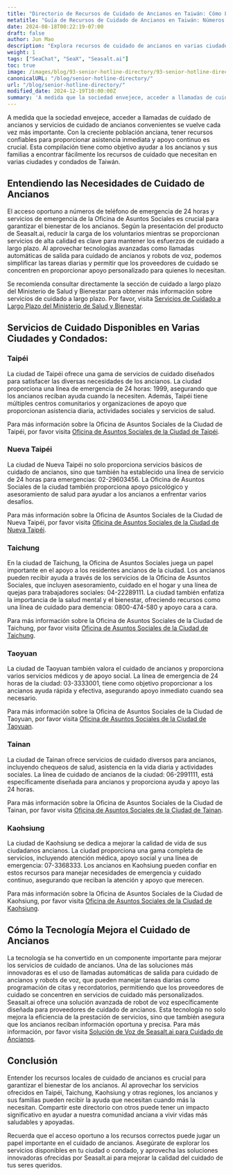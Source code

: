 ```yaml
---
title: "Directorio de Recursos de Cuidado de Ancianos en Taiwán: Cómo Llamar para Obtener Ayuda en Varias Ciudades y Condados"
metatitle: "Guía de Recursos de Cuidado de Ancianos en Taiwán: Números de Teléfono de Ayuda para Ancianos y Servicios de Apoyo en Varias Ciudades y Condados"
date: 2024-08-18T00:22:19-07:00
draft: false
author: Jun Mao
description: "Explora recursos de cuidado de ancianos en varias ciudades y condados de Taiwán, incluyendo llamadas de cuidado, líneas de emergencia y servicios de apoyo social. Aprende cómo las soluciones innovadoras de Seasalt.ai mejoran la eficiencia de los servicios de cuidado de ancianos."
weight: 1
tags: ["SeaChat", "SeaX", "Seasalt.ai"]
toc: true
image: /images/blog/93-senior-hotline-directory/93-senior-hotline-directory.jpg
canonicalURL: "/blog/senior-hotline-directory/"
url: "/blog/senior-hotline-directory/"
modified_date: 2024-12-19T10:00:00Z
summary: 'A medida que la sociedad envejece, acceder a llamadas de cuidado de ancianos y servicios de cuidado de ancianos convenientes se vuelve cada vez más importante. Con la creciente población anciana, tener recursos confiables para proporcionar asistencia inmediata y apoyo continuo es crucial. Esta compilación tiene como objetivo ayudar a los ancianos y sus familias a encontrar fácilmente los recursos de cuidado que necesitan en varias ciudades y condados de Taiwán.'
---
```


A medida que la sociedad envejece, acceder a llamadas de cuidado de ancianos y servicios de cuidado de ancianos convenientes se vuelve cada vez más importante. Con la creciente población anciana, tener recursos confiables para proporcionar asistencia inmediata y apoyo continuo es crucial. Esta compilación tiene como objetivo ayudar a los ancianos y sus familias a encontrar fácilmente los recursos de cuidado que necesitan en varias ciudades y condados de Taiwán.

## Entendiendo las Necesidades de Cuidado de Ancianos

El acceso oportuno a números de teléfono de emergencia de 24 horas y servicios de emergencia de la Oficina de Asuntos Sociales es crucial para garantizar el bienestar de los ancianos. Según la presentación del producto de Seasalt.ai, reducir la carga de los voluntarios mientras se proporcionan servicios de alta calidad es clave para mantener los esfuerzos de cuidado a largo plazo. Al aprovechar tecnologías avanzadas como llamadas automáticas de salida para cuidado de ancianos y robots de voz, podemos simplificar las tareas diarias y permitir que los proveedores de cuidado se concentren en proporcionar apoyo personalizado para quienes lo necesitan.

Se recomienda consultar directamente la sección de cuidado a largo plazo del Ministerio de Salud y Bienestar para obtener más información sobre servicios de cuidado a largo plazo. Por favor, visita [Servicios de Cuidado a Largo Plazo del Ministerio de Salud y Bienestar](https://1966.gov.tw/).

## Servicios de Cuidado Disponibles en Varias Ciudades y Condados:

### Taipéi

La ciudad de Taipéi ofrece una gama de servicios de cuidado diseñados para satisfacer las diversas necesidades de los ancianos. La ciudad proporciona una línea de emergencia de 24 horas: 1999, asegurando que los ancianos reciban ayuda cuando la necesiten. Además, Taipéi tiene múltiples centros comunitarios y organizaciones de apoyo que proporcionan asistencia diaria, actividades sociales y servicios de salud.

Para más información sobre la Oficina de Asuntos Sociales de la Ciudad de Taipéi, por favor visita [Oficina de Asuntos Sociales de la Ciudad de Taipéi](https://dosw.gov.taipei/).

### Nueva Taipéi

La ciudad de Nueva Taipéi no solo proporciona servicios básicos de cuidado de ancianos, sino que también ha establecido una línea de servicio de 24 horas para emergencias: 02-29603456. La Oficina de Asuntos Sociales de la ciudad también proporciona apoyo psicológico y asesoramiento de salud para ayudar a los ancianos a enfrentar varios desafíos.

Para más información sobre la Oficina de Asuntos Sociales de la Ciudad de Nueva Taipéi, por favor visita [Oficina de Asuntos Sociales de la Ciudad de Nueva Taipéi](https://www.sw.ntpc.gov.tw/).

### Taichung

En la ciudad de Taichung, la Oficina de Asuntos Sociales juega un papel importante en el apoyo a los residentes ancianos de la ciudad. Los ancianos pueden recibir ayuda a través de los servicios de la Oficina de Asuntos Sociales, que incluyen asesoramiento, cuidado en el hogar y una línea de quejas para trabajadores sociales: 04-22289111. La ciudad también enfatiza la importancia de la salud mental y el bienestar, ofreciendo recursos como una línea de cuidado para demencia: 0800-474-580 y apoyo cara a cara.

Para más información sobre la Oficina de Asuntos Sociales de la Ciudad de Taichung, por favor visita [Oficina de Asuntos Sociales de la Ciudad de Taichung](https://www.society.taichung.gov.tw/880452/post).

### Taoyuan

La ciudad de Taoyuan también valora el cuidado de ancianos y proporciona varios servicios médicos y de apoyo social. La línea de emergencia de 24 horas de la ciudad: 03-3333001, tiene como objetivo proporcionar a los ancianos ayuda rápida y efectiva, asegurando apoyo inmediato cuando sea necesario.

Para más información sobre la Oficina de Asuntos Sociales de la Ciudad de Taoyuan, por favor visita [Oficina de Asuntos Sociales de la Ciudad de Taoyuan](https://sab.tycg.gov.tw/).

### Tainan

La ciudad de Tainan ofrece servicios de cuidado diversos para ancianos, incluyendo chequeos de salud, asistencia en la vida diaria y actividades sociales. La línea de cuidado de ancianos de la ciudad: 06-2991111, está específicamente diseñada para ancianos y proporciona ayuda y apoyo las 24 horas.

Para más información sobre la Oficina de Asuntos Sociales de la Ciudad de Tainan, por favor visita [Oficina de Asuntos Sociales de la Ciudad de Tainan](https://sab.tainan.gov.tw/).

### Kaohsiung

La ciudad de Kaohsiung se dedica a mejorar la calidad de vida de sus ciudadanos ancianos. La ciudad proporciona una gama completa de servicios, incluyendo atención médica, apoyo social y una línea de emergencia: 07-3368333. Los ancianos en Kaohsiung pueden confiar en estos recursos para manejar necesidades de emergencia y cuidado continuo, asegurando que reciban la atención y apoyo que merecen.

Para más información sobre la Oficina de Asuntos Sociales de la Ciudad de Kaohsiung, por favor visita [Oficina de Asuntos Sociales de la Ciudad de Kaohsiung](https://socbu.kcg.gov.tw/).

## Cómo la Tecnología Mejora el Cuidado de Ancianos

La tecnología se ha convertido en un componente importante para mejorar los servicios de cuidado de ancianos. Una de las soluciones más innovadoras es el uso de llamadas automáticas de salida para cuidado de ancianos y robots de voz, que pueden manejar tareas diarias como programación de citas y recordatorios, permitiendo que los proveedores de cuidado se concentren en servicios de cuidado más personalizados. Seasalt.ai ofrece una solución avanzada de robot de voz específicamente diseñada para proveedores de cuidado de ancianos. Esta tecnología no solo mejora la eficiencia de la prestación de servicios, sino que también asegura que los ancianos reciban información oportuna y precisa. Para más información, por favor visita [Solución de Voz de Seasalt.ai para Cuidado de Ancianos](https://usecase.seasalt.ai/voice-for-senior-care).

## Conclusión

Entender los recursos locales de cuidado de ancianos es crucial para garantizar el bienestar de los ancianos. Al aprovechar los servicios ofrecidos en Taipéi, Taichung, Kaohsiung y otras regiones, los ancianos y sus familias pueden recibir la ayuda que necesitan cuando más la necesitan. Compartir este directorio con otros puede tener un impacto significativo en ayudar a nuestra comunidad anciana a vivir vidas más saludables y apoyadas.

Recuerda que el acceso oportuno a los recursos correctos puede jugar un papel importante en el cuidado de ancianos. Asegúrate de explorar los servicios disponibles en tu ciudad o condado, y aprovecha las soluciones innovadoras ofrecidas por Seasalt.ai para mejorar la calidad del cuidado de tus seres queridos. 